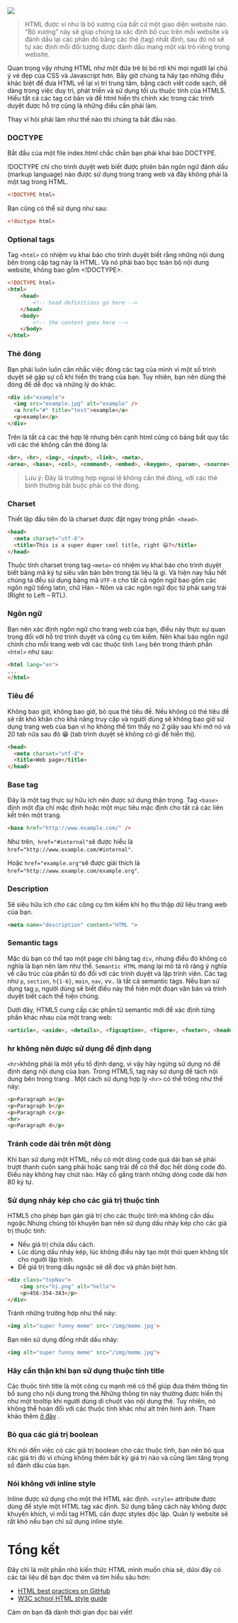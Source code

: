 ![](https://images.viblo.asia/36c8e5c5-e379-4c7d-bccd-c26d037ec133.jpg)

> HTML được ví như là bộ xương của bất cứ một giao diện website nào. “Bộ xương” này sẽ giúp chúng ta xác định bố cục trên mỗi website và đánh dấu lại các phần đó bằng các thẻ (tag) nhất định, sau đó nó sẽ tự xác định mỗi đối tượng được đánh dấu mang một vài trò riêng trong website. 

Quan trọng vậy nhưng HTML như một đứa trẻ bị bỏ rơi khi mọi người lại chú ý vẻ đẹp của CSS và Javascript hơn. Bây giờ chúng ta hãy tạo những điều khác biệt để đưa HTML về lại vị trí trung tâm, bằng cách viết code sạch, dễ dàng trong việc duy trì, phát triển và sử dụng tối ưu thuộc tính của HTML5. Hiểu tất cả các tag cơ bản và để html hiển thị chính xác trong các trình duyệt được hỗ trợ  cũng là những điều cần phải làm.

Thay vì hỏi phải làm như thế nào thì chúng ta bắt đầu nào.

### DOCTYPE
Bắt đầu của một file index.html chắc chắn bạn phải khai báo DOCTYPE.

!DOCTYPE chỉ cho trình duyệt web biết được phiên bản ngôn ngữ đánh dấu (markup language) nào được sử dụng trong trang web và đây không phải là một tag trong HTML.

```html
<!DOCTYPE html>
```

Bạn cũng có thể sử dụng như sau:

```html
<!doctype html>
```

### Optional tags
Tag `<html>` có nhiệm vụ khai báo cho trình duyệt biết rằng những nội dung bên trong cặp tag này là HTML. Và nó phải bao bọc toàn bộ nội dung website, không bao gồm <!DOCTYPE>.
```html
<!DOCTYPE html>
<html>
    <head>
        <!-- head definitions go here -->
    </head>
    <body>
        <!-- the content goes here -->
    </body>
</html>
```

### Thẻ đóng
Bạn phải luôn luôn cân nhắc việc đóng các tag của mình vì một số trình duyệt sẽ gặp sự cố khi hiển thị trang của bạn. Tuy nhiên, bạn nên dùng thẻ đóng để dễ đọc và những lý do khác.
```html
<div id="example">
  <img src="example.jpg" alt="example" />
  <a href="#" title="test">example</a>
  <p>example</p>
</div>
```
Trên là tất cả các thẻ hợp lệ nhưng bên cạnh html cũng có bảng bất quy tắc với các thẻ không cần thẻ đóng là:
```html
<br>, <hr>, <img>, <input>, <link>, <meta>,
<area>, <base>, <col>, <command>, <embed>, <keygen>, <param>, <source>, <track>, <wbr>
```
> Lưu ý: Đây là trường hợp ngoại lệ không cần thẻ đóng, với các thẻ bình thường bắt buộc phải có thẻ đóng.
### Charset
Thiết lập đầu tiên đó là charset được đặt ngay trong phần` <head>`.
```html
<head>
  <meta charset="utf-8">
  <title>This is a super duper cool title, right 😃?</title>  
</head>
```
Thuộc tính charset trong tag `<meta>` có nhiệm vụ khai báo cho trình duyệt biết bảng mã ký tự siêu văn bản bên trong tài liệu là gì. Và hiện nay hầu hết chúng ta đều sử dụng bảng mã `UTF-8` cho tất cả ngôn ngữ bao gồm các ngôn ngữ tiếng latin, chữ Hán – Nôm và các ngôn ngữ đọc từ phải sang trái (Right to Left – RTL).
### Ngôn ngữ
Bạn nên xác định ngôn ngữ cho trang web của bạn, điều này thực sự quan trọng đối với hỗ trợ trình duyệt và công cụ tìm kiếm. Nên khai báo ngôn ngữ chính cho mỗi trang web với các thuộc tính `lang` bên trong thành phần `<html>` như sau:
```html
<html lang="en">
...
</html>
```
### Tiêu đề
Không bao giờ, không bao giờ, bỏ qua thẻ tiêu đề. Nếu không có thẻ tiêu đề sẽ rất khó khăn cho khả năng truy cập và người dùng sẽ không bao giờ sử dụng trang web của bạn vì họ không thể tìm thấy nó 2 giây sau khi mở nó và 20 tab nữa sau đó 😁 (tab trình duyệt sẽ không có gì để hiển thị).
```html
<head>
  <meta charset="utf-8">
  <title>Web page</title>  
</head>
```
### Base tag
Đây là một tag thực sự hữu ích nên được sử dụng thận trọng. Tag `<base>` định một địa chỉ mặc định hoặc một mục tiêu mặc định cho tất cả các liên kết trên một trang. 
```html
<base href="http://www.example.com/" />
```
Như trên,` href="#internal"`sẽ được hiểu là `href="http://www.example.com/#internal"`.

Hoặc `href="example.org"`sẽ được giải thích là `href="http://www.example.com/example.org"`.
### Description
Sẽ siêu hữu ích cho các công cụ tìm kiếm khi họ thu thập dữ liệu trang web của bạn.
```html
<meta name="description" content="HTML ">
```
### Semantic tags
Mặc dù bạn có thể tạo một page chỉ bằng tag `div`, nhưng điều đó không có nghĩa là bạn nên làm như thế. `Semantic HTML` mang lại mô tả rõ ràng ý nghĩa về cấu trúc của phần tử đó đối với các trình duyệt và lập trình viên. Các tag như `p`, `section`, `h{1-6}`, `main`, `nav`, vv.. là tất cả semantic tags. Nếu bạn sử dụng tag `p`, người dùng sẽ biết điều này thể hiện một đoạn văn bản và trình duyệt biết cách thể hiện chúng.

Dưới đây, HTML5 cung cấp các phần tử semantic mới để xác định từng phần khác nhau của một trang web:
```html
<article>, <aside>, <details>, <figcaption>, <figure>, <footer>, <header>, <main>, <mark>, <nav>, <section>, <summary>, <time>
   ```
### hr không nên được sử dụng để định dạng
`<hr>`không phải là một yếu tố định dạng, vì vậy hãy ngừng sử dụng nó để định dạng nội dung của bạn. Trong HTML5, tag này sử dụng để tách nội dung bên trong trang . Một cách sử dụng hợp lý `<hr>` có thể trông như thế này:
```html
<p>Paragraph a</p>
<p>Paragraph b</p>
<p>Paragraph c</p>
<hr>
<p>Paragraph d</p>
```
### Tránh code dài trên một dòng
Khi bạn sử dụng một HTML, nếu có một dòng code quá dài bạn sẽ phải trượt thanh cuộn sang phải hoặc sang trái để có thể đọc hết dòng code đó. Điều này không hay chút nào. Hãy cố gắng tránh những dòng code dài hơn 80 ký tự.
### Sử dụng nháy kép cho các giá trị thuộc tính
HTML5 cho phép bạn gán giá trị cho các thuộc tính mà không cần dấu ngoặc.Nhưng chúng tôi khuyên bạn nên sử dụng dấu nháy kép cho các giá trị thuộc tính:
* Nếu giá trị chứa dấu cách.
* Lúc dùng dấu nháy kép, lúc không điều này tạo một thói quen không tốt cho người lập trình.
* Để giá trị trong dấu ngoặc sẽ dễ đọc và phân biệt hơn.
```html
<div class="topNav">
    <img src="hi.png" alt="hello">
    <p>456-354-343</p>
</div>
```
Tránh những trường hợp như thế này:
```html
<img alt="super funny meme" src='/img/meme.jpg'>
```
Bạn nên sử dụng đồng nhất dấu nháy:
```html
<img alt="super funny meme" src="/img/meme.jpg">
```
### Hãy cẩn thận khi bạn sử dụng thuộc tính title
Các thuộc tính title là một công cụ mạnh mẽ có thể giúp đưa thêm thông tin bổ sung cho nội dung trong thẻ.Những thông tin này thường được hiển thị như một tooltip khi người dùng di chuột vào nội dung thẻ. Tuy nhiên, nó không thể hoán đổi với các thuộc tính khác như alt trên hình ảnh.
Tham khảo thêm [ở đây](https://html.spec.whatwg.org/multipage/dom.html#the-title-attribute) .
### Bỏ qua các giá trị boolean
Khi nói đến việc có các giá trị boolean cho các thuộc tính, bạn nên bỏ qua các giá trị đó vì chúng không thêm bất kỳ giá trị nào và cũng làm tăng trọng số đánh dấu của bạn.
### Nói không với inline style
Inline được sử dụng cho một thẻ HTML xác định. `<style>` attribute được dùng để style một HTML tag xác định. Sử dụng  bằng cách này không được khuyến khích, vì mỗi tag HTML cần được styles độc lập. Quản lý website sẽ rất khó nếu bạn chỉ sử dụng inline style.
# Tổng kết
Đây chỉ là một phần nhỏ kiến thức HTML mình muốn chia sẻ, dứoi đây có các tài liệu để bạn đọc thêm và tìm hiểu sâu hơn:
* [HTML best practices on GitHub](https://github.com/hail2u/html-best-practices)
* [W3C school HTML style guide](https://www.w3schools.com/html/html5_syntax.asp)

Cảm ơn bạn đã dành thời gian đọc bài viết!